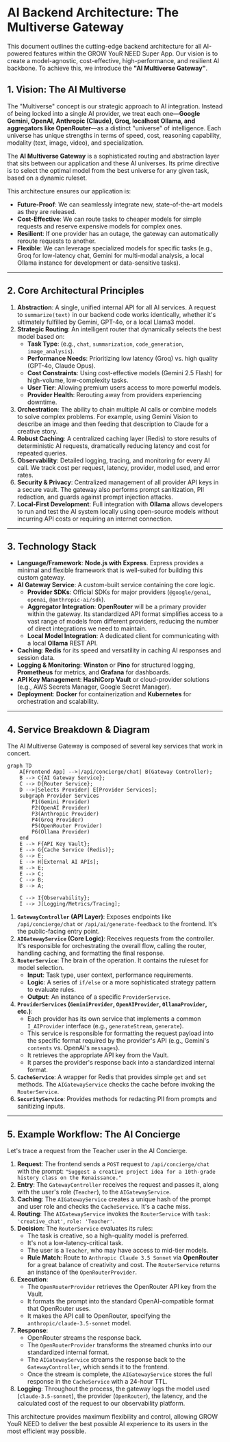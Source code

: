# AI Backend Architecture: The Multiverse Gateway

This document outlines the cutting-edge backend architecture for all AI-powered features within the GROW YouR NEED Super App. Our vision is to create a model-agnostic, cost-effective, high-performance, and resilient AI backbone. To achieve this, we introduce the **"AI Multiverse Gateway"**.

## 1. Vision: The AI Multiverse

The "Multiverse" concept is our strategic approach to AI integration. Instead of being locked into a single AI provider, we treat each one—**Google Gemini, OpenAI, Anthropic (Claude), Groq, localhost Ollama, and aggregators like OpenRouter**—as a distinct "universe" of intelligence. Each universe has unique strengths in terms of speed, cost, reasoning capability, modality (text, image, video), and specialization.

The **AI Multiverse Gateway** is a sophisticated routing and abstraction layer that sits between our application and these AI universes. Its prime directive is to select the optimal model from the best universe for any given task, based on a dynamic ruleset.

This architecture ensures our application is:
- **Future-Proof**: We can seamlessly integrate new, state-of-the-art models as they are released.
- **Cost-Effective**: We can route tasks to cheaper models for simple requests and reserve expensive models for complex ones.
- **Resilient**: If one provider has an outage, the gateway can automatically reroute requests to another.
- **Flexible**: We can leverage specialized models for specific tasks (e.g., Groq for low-latency chat, Gemini for multi-modal analysis, a local Ollama instance for development or data-sensitive tasks).

---

## 2. Core Architectural Principles

1.  **Abstraction**: A single, unified internal API for all AI services. A request to `summarize(text)` in our backend code works identically, whether it's ultimately fulfilled by Gemini, GPT-4o, or a local Llama3 model.
2.  **Strategic Routing**: An intelligent router that dynamically selects the best model based on:
    -   **Task Type**: (e.g., `chat`, `summarization`, `code_generation`, `image_analysis`).
    -   **Performance Needs**: Prioritizing low latency (Groq) vs. high quality (GPT-4o, Claude Opus).
    -   **Cost Constraints**: Using cost-effective models (Gemini 2.5 Flash) for high-volume, low-complexity tasks.
    -   **User Tier**: Allowing premium users access to more powerful models.
    -   **Provider Health**: Rerouting away from providers experiencing downtime.
3.  **Orchestration**: The ability to chain multiple AI calls or combine models to solve complex problems. For example, using Gemini Vision to describe an image and then feeding that description to Claude for a creative story.
4.  **Robust Caching**: A centralized caching layer (Redis) to store results of deterministic AI requests, dramatically reducing latency and cost for repeated queries.
5.  **Observability**: Detailed logging, tracing, and monitoring for every AI call. We track cost per request, latency, provider, model used, and error rates.
6.  **Security & Privacy**: Centralized management of all provider API keys in a secure vault. The gateway also performs prompt sanitization, PII redaction, and guards against prompt injection attacks.
7.  **Local-First Development**: Full integration with **Ollama** allows developers to run and test the AI system locally using open-source models without incurring API costs or requiring an internet connection.

---

## 3. Technology Stack

-   **Language/Framework**: **Node.js with Express**. Express provides a minimal and flexible framework that is well-suited for building this custom gateway.
-   **AI Gateway Service**: A custom-built service containing the core logic.
    -   **Provider SDKs**: Official SDKs for major providers (`@google/genai`, `openai`, `@anthropic-ai/sdk`).
    -   **Aggregator Integration**: **OpenRouter** will be a primary provider within the gateway. Its standardized API format simplifies access to a vast range of models from different providers, reducing the number of direct integrations we need to maintain.
    -   **Local Model Integration**: A dedicated client for communicating with a local **Ollama** REST API.
-   **Caching**: **Redis** for its speed and versatility in caching AI responses and session data.
-   **Logging & Monitoring**: **Winston** or **Pino** for structured logging, **Prometheus** for metrics, and **Grafana** for dashboards.
-   **API Key Management**: **HashiCorp Vault** or cloud-provider solutions (e.g., AWS Secrets Manager, Google Secret Manager).
-   **Deployment**: **Docker** for containerization and **Kubernetes** for orchestration and scalability.

---

## 4. Service Breakdown & Diagram

The AI Multiverse Gateway is composed of several key services that work in concert.

```mermaid
graph TD
    A[Frontend App] -->|/api/concierge/chat| B(Gateway Controller);
    B --> C{AI Gateway Service};
    C --> D{Router Service};
    D -->|Selects Provider| E[Provider Services];
    subgraph Provider Services
        P1(Gemini Provider)
        P2(OpenAI Provider)
        P3(Anthropic Provider)
        P4(Groq Provider)
        P5(OpenRouter Provider)
        P6(Ollama Provider)
    end
    E --> F{API Key Vault};
    E --> G{Cache Service (Redis)};
    G --> E;
    E --> H[External AI APIs];
    H --> E;
    E --> C;
    C --> B;
    B --> A;

    C --> I{Observability};
    I --> J[Logging/Metrics/Tracing];
```

1.  **`GatewayController` (API Layer)**: Exposes endpoints like `/api/concierge/chat` or `/api/ai/generate-feedback` to the frontend. It's the public-facing entry point.
2.  **`AIGatewayService` (Core Logic)**: Receives requests from the controller. It's responsible for orchestrating the overall flow, calling the router, handling caching, and formatting the final response.
3.  **`RouterService`**: The brain of the operation. It contains the ruleset for model selection.
    -   **Input**: Task type, user context, performance requirements.
    -   **Logic**: A series of `if/else` or a more sophisticated strategy pattern to evaluate rules.
    -   **Output**: An instance of a specific `ProviderService`.
4.  **`ProviderServices` (`GeminiProvider`, `OpenAIProvider`, `OllamaProvider`, etc.)**:
    -   Each provider has its own service that implements a common `I_AIProvider` interface (e.g., `generateStream`, `generate`).
    -   This service is responsible for formatting the request payload into the specific format required by the provider's API (e.g., Gemini's `contents` vs. OpenAI's `messages`).
    -   It retrieves the appropriate API key from the Vault.
    -   It parses the provider's response back into a standardized internal format.
5.  **`CacheService`**: A wrapper for Redis that provides simple `get` and `set` methods. The `AIGatewayService` checks the cache before invoking the `RouterService`.
6.  **`SecurityService`**: Provides methods for redacting PII from prompts and sanitizing inputs.

---

## 5. Example Workflow: The AI Concierge

Let's trace a request from the Teacher user in the AI Concierge.

1.  **Request**: The frontend sends a `POST` request to `/api/concierge/chat` with the prompt: `"Suggest a creative project idea for a 10th-grade history class on the Renaissance."`
2.  **Entry**: The `GatewayController` receives the request and passes it, along with the user's role (`Teacher`), to the `AIGatewayService`.
3.  **Caching**: The `AIGatewayService` creates a unique hash of the prompt and user role and checks the `CacheService`. It's a cache miss.
4.  **Routing**: The `AIGatewayService` invokes the `RouterService` with `task: 'creative_chat'`, `role: 'Teacher'`.
5.  **Decision**: The `RouterService` evaluates its rules:
    -   The task is creative, so a high-quality model is preferred.
    -   It's not a low-latency-critical task.
    -   The user is a `Teacher`, who may have access to mid-tier models.
    -   **Rule Match**: Route to `Anthropic Claude 3.5 Sonnet` via **OpenRouter** for a great balance of creativity and cost. The `RouterService` returns an instance of the `OpenRouterProvider`.
6.  **Execution**:
    -   The `OpenRouterProvider` retrieves the OpenRouter API key from the Vault.
    -   It formats the prompt into the standard OpenAI-compatible format that OpenRouter uses.
    -   It makes the API call to OpenRouter, specifying the `anthropic/claude-3.5-sonnet` model.
7.  **Response**:
    -   OpenRouter streams the response back.
    -   The `OpenRouterProvider` transforms the streamed chunks into our standardized internal format.
    -   The `AIGatewayService` streams the response back to the `GatewayController`, which sends it to the frontend.
    -   Once the stream is complete, the `AIGatewayService` stores the full response in the `CacheService` with a 24-hour TTL.
8.  **Logging**: Throughout the process, the gateway logs the model used (`claude-3.5-sonnet`), the provider (`OpenRouter`), the latency, and the calculated cost of the request to our observability platform.

This architecture provides maximum flexibility and control, allowing GROW YouR NEED to deliver the best possible AI experience to its users in the most efficient way possible.
